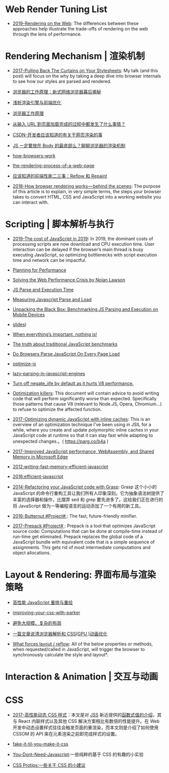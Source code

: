 # Web Render Tuning List

- [2019-Rendering on the Web](https://developers.google.com/web/updates/2019/02/rendering-on-the-web): The differences between these approaches help illustrate the trade-offs of rendering on the web through the lens of performance.

# Rendering Mechanism | 渲染机制

- [2017-Pulling Back The Curtains on Your Stylesheets](https://medium.freecodecamp.org/its-not-dark-magic-pulling-back-the-curtains-from-your-stylesheets-c8d677fa21b2): My talk (and this post) will focus on the why by taking a deep dive into browser internals to see how our styles are parsed and rendered.

- [浏览器的工作原理：新式网络浏览器幕后揭秘](https://www.html5rocks.com/zh/tutorials/internals/howbrowserswork/)

- [浅析渲染引擎与前端优化](http://jdc.jd.com/archives/2806)

- [浏览器工作原理](https://segmentfault.com/a/1190000004934730)

- [从输入 URL 到页面加载完成的过程中都发生了什么事情？](http://fex.baidu.com/blog/2014/05/what-happen/)

- [CSDN-开发者应该知道的有关于网页渲染的事](http://www.csdn.net/article/2015-06-12/2824946)

- [JS 一定要放在 Body 的最底部么？聊聊浏览器的渲染机制](http://delai.me/code/js-and-performance/)

- [how-browsers-work](http://taligarsiel.com/Projects/howbrowserswork1.htm)

- [the-rendering-process-of-a-web-page](https://medium.com/@gneutzling/the-rendering-process-of-a-web-page-78e05a6749dc#.zdp2moezo)

- [应该知道的前端性能二三事：Reflow 和 Repaint](http://www.tuicool.com/articles/UvYBfy)

- [2018-How browser rendering works — behind the scenes](https://parg.co/d3A): The purpose of this article is to explain, in very simple terms, the steps your browser takes to convert HTML, CSS and JavaScript into a working website you can interact with.

# Scripting | 脚本解析与执行

- [2019-The cost of JavaScript in 2019](https://v8.dev/blog/cost-of-javascript-2019#json): In 2019, the dominant costs of processing scripts are now download and CPU execution time. User interaction can be delayed if the browser’s main thread is busy executing JavaScript, so optimizing bottlenecks with script execution time and network can be impactful.

- [Planning for Performance](https://www.youtube.com/watch?v=RWLzUnESylc)

- [Solving the Web Performance Crisis by Nolan Lawson](https://twitter.com/MSEdgeDev/status/819985530775404544)

- [JS Parse and Execution Time](https://timkadlec.com/2014/09/js-parse-and-execution-time/)

- [Measuring Javascript Parse and Load](http://carlos.bueno.org/2010/02/measuring-javascript-parse-and-load.html)

- [Unpacking the Black Box: Benchmarking JS Parsing and Execution on Mobile Devices](https://www.safaribooksonline.com/library/view/velocity-conference-new/9781491900406/part78.html)

- [slides](https://speakerdeck.com/desp/unpacking-the-black-box-benchmarking-js-parsing-and-execution-on-mobile-devices))

- [When everything’s important, nothing is!](https://aerotwist.com/blog/when-everything-is-important-nothing-is/)

- [The truth about traditional JavaScript benchmarks](http://benediktmeurer.de/2016/12/16/the-truth-about-traditional-javascript-benchmarks/)

- [Do Browsers Parse JavaScript On Every Page Load](http://stackoverflow.com/questions/1096907/do-browsers-parse-javascript-on-every-page-load/)

- [optimize-js](https://github.com/nolanlawson/optimize-js)

- [lazy-parsing-in-javascript-engines](https://ariya.io/2012/07/lazy-parsing-in-javascript-engines)

- [Turn off negate_iife by default as it hurts V8 performance.](https://github.com/mishoo/UglifyJS2/issues/886)

- [Optimization killers](https://github.com/petkaantonov/bluebird/wiki/Optimization-killers): This document will contain advice to avoid writing code that will perform significantly worse than expected. Specifically those patterns that cause V8 (relevant to Node.JS, Opera, Chromium...) to refuse to optimize the affected function.

- [2017-Optimizing dynamic JavaScript with inline caches](https://parg.co/b4a): This is an overview of an optimization technique I've been using in JSIL for a while, where you create and update polymorphic inline caches in your JavaScript code at runtime so that it can stay fast while adapting to unexpected changes.。( https://parg.co/b4a )

- [2017-Improved JavaScript performance, WebAssembly, and Shared Memory in Microsoft Edge](https://parg.co/bfk)

- [2012:writing-fast-memory-efficient-javascript](https://www.smashingmagazine.com/2012/11/writing-fast-memory-efficient-javascript/)

- [2016:efficient-javascript](https://medium.com/@xilefmai/efficient-javascript-14a11651d563#.i6494k3bl)

- [2014-Refactoring your JavaScript code with Grasp](http://www.graspjs.com/blog/2014/01/07/refactoring-javascript-with-grasp): Grasp 这个小小的 JavaScript 的命令行重构工具让我们所有人印象深刻。它为抽象语法树提供了丰富的选择器和操作，比摆弄 sed 和 grep 要先进多了。这给我们正在进行的将 JavaScript 做为一等编程语言的运动添加了一个有用的新工具。

- [2016-Butternut #Project# ](https://github.com/Rich-Harris/butternut): The fast, future-friendly minifier.

- [2017-Prepack #Project# ](https://prepack.io/): Prepack is a tool that optimizes JavaScript source code: Computations that can be done at compile-time instead of run-time get eliminated. Prepack replaces the global code of a JavaScript bundle with equivalent code that is a simple sequence of assignments. This gets rid of most intermediate computations and object allocations.

# Layout & Rendering: 界面布局与渲染策略

- [高性能 JavaScript 重排与重绘](http://www.cnblogs.com/zichi/p/4720000.html)

- [improving-your-css-with-parker](http://csswizardry.com/2016/06/improving-your-css-with-parker/)

- [避免大规模、复杂的布局](https://developers.google.com/web/fundamentals/performance/rendering/?hl=zh-cn)

- [一篇文章说清浏览器解析和 CSS(GPU )动画优化](https://segmentfault.com/a/1190000008015671)

- [What forces layout / reflow](https://gist.github.com/paulirish/5d52fb081b3570c81e3a): All of the below properties or methods, when requested/called in JavaScript, will trigger the browser to synchronously calculate the style and layout\*.

# Interaction & Animation | 交互与动画

# CSS

- [2017-高性能动态 CSS 样式](https://parg.co/btW)：本文是对 [JSS](http://cssinjs.org/) 新近提供的[函数式值的介绍](http://cssinjs.org/json-api?v=v7.1.1#function-values)，其与 React 内联样式以及其他 CSS 解决方案相比有数倍的性能提升。在 Web 开发中动态设置样式往往会触发页面的重渲染，而本文则是介绍了如何使用 CSSOM 的 API 来在元素渲染之前即完成样式的设置。

- [fake-it-til-you-make-it-css](https://kyusuf.com/post/fake-it-til-you-make-it-css)

- [You-Dont-Need-Javascript](https://github.com/NamPNQ/You-Dont-Need-Javascript):一些纯粹的基于 CSS 的有趣的小实验

- [CSS Protips:一些关于 CSS 的小建议](https://github.com/AllThingsSmitty/css-protips)
